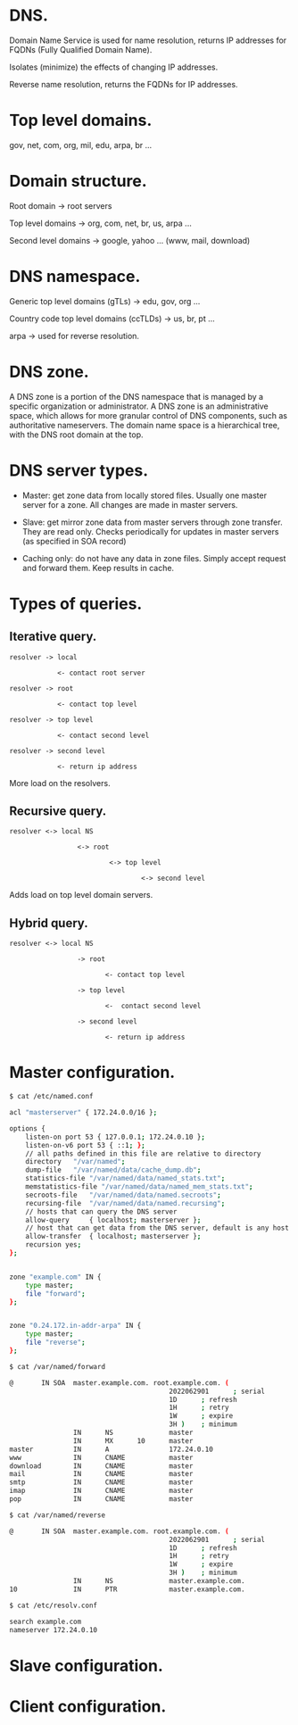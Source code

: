 # DNS.
Domain Name Service is used for name resolution, returns IP addresses for FQDNs (Fully Qualified Domain Name). 

Isolates (minimize) the effects of changing IP addresses.

Reverse name resolution, returns the FQDNs for IP addresses.

# Top level domains.
gov, net, com, org, mil, edu, arpa, br ...

# Domain structure.
Root domain -> root servers

Top level domains -> org, com, net, br, us, arpa ...

Second level domains -> google, yahoo ... (www, mail, download)


# DNS namespace.
Generic top level domains (gTLs) -> edu, gov, org ...

Country code top level domains (ccTLDs) -> us, br, pt ...

arpa -> used for reverse resolution.

# DNS zone.
A DNS zone is a portion of the DNS namespace that is managed by a specific organization or administrator. A DNS zone is an administrative space, which allows for more granular control of DNS components, such as authoritative nameservers. The domain name space is a hierarchical tree, with the DNS root domain at the top.

# DNS server types.
- Master: get zone data from locally stored files. Usually one master server for a zone. All changes are made in master servers.

- Slave: get mirror zone data from master servers through zone transfer. They are read only. Checks periodically for updates in master servers (as specified in SOA record)

- Caching only: do not have any data in zone files. Simply accept request and forward them. Keep results in cache. 

# Types of queries. 
## Iterative query.
```
resolver -> local 

            <- contact root server 

resolver -> root

            <- contact top level

resolver -> top level

            <- contact second level

resolver -> second level
  
            <- return ip address
```
More load on the resolvers.


## Recursive query.
```
resolver <-> local NS

                 <-> root

                         <-> top level

                                 <-> second level
```
Adds load on top level domain servers.

## Hybrid query.
```
resolver <-> local NS

                 -> root

                        <- contact top level

                 -> top level

                        <-  contact second level

                 -> second level

                        <- return ip address
```

# Master configuration.

```bash
$ cat /etc/named.conf

acl "masterserver" { 172.24.0.0/16 };

options {
    listen-on port 53 { 127.0.0.1; 172.24.0.10 };
    listen-on-v6 port 53 { ::1; };
    // all paths defined in this file are relative to directory
    directory 	"/var/named";
    dump-file 	"/var/named/data/cache_dump.db";
    statistics-file "/var/named/data/named_stats.txt";
    memstatistics-file "/var/named/data/named_mem_stats.txt";
    secroots-file	"/var/named/data/named.secroots";
    recursing-file	"/var/named/data/named.recursing";
    // hosts that can query the DNS server
    allow-query     { localhost; masterserver };
    // host that can get data from the DNS server, default is any host
    allow-transfer  { localhost; masterserver };
    recursion yes;
};


zone "example.com" IN {
    type master;
    file "forward";
};


zone "0.24.172.in-addr-arpa" IN {
    type master;
    file "reverse";
};

```

```bash
$ cat /var/named/forward

@       IN SOA  master.example.com. root.example.com. (
                                        2022062901      ; serial
                                        1D      ; refresh
                                        1H      ; retry
                                        1W      ; expire
                                        3H )    ; minimum
                IN      NS              master
                IN      MX      10      master
master          IN      A               172.24.0.10
www             IN      CNAME           master
download        IN      CNAME           master
mail            IN      CNAME           master
smtp            IN      CNAME           master
imap            IN      CNAME           master
pop             IN      CNAME           master
```

```bash
$ cat /var/named/reverse

@       IN SOA  master.example.com. root.example.com. (
                                        2022062901      ; serial
                                        1D      ; refresh
                                        1H      ; retry
                                        1W      ; expire
                                        3H )    ; minimum
                IN      NS              master.example.com.
10              IN      PTR             master.example.com.    
```

```bash
$ cat /etc/resolv.conf 

search example.com
nameserver 172.24.0.10
```

# Slave configuration.

# Client configuration.
